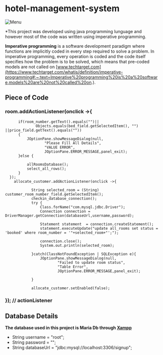 # hotel-management-system

![Menu](https://scontent.fhre1-1.fna.fbcdn.net/v/t39.30808-6/276168155_140734838439715_2106096023964622113_n.jpg?_nc_cat=103&ccb=1-7&_nc_sid=8bfeb9&_nc_ohc=pPtmAemtuy0AX8AP8hb&_nc_ht=scontent.fhre1-1.fna&oh=00_AT8gyZA7a_GAmz3SMuz8i2nYBdV_dJM1yyKIfey3z6s1jw&oe=62B93498)

*This project was developed using java programming lunguage and however most of the code was written using imperative programming.

**Imperative programming** is a software development paradigm where functions are implicitly coded in every step required to solve a problem. In imperative programming, every operation is coded and the code itself specifies how the problem is to be solved, which means that pre-coded models are not called on 
[www.techtarget.com](https://www.techtarget.com/whatis/definition/imperative-programming#:~:text=Imperative%20programming%20is%20a%20software,models%20are%20not%20called%20on.).

## Piece of Code

### room.addActionListener(onclick ->{
          if(room_number.getText().equals("")||
                  Objects.equals(bed_field.getSelectedItem(), "") ||price_field.getText().equals(""))
          {
              JOptionPane.showMessageDialog(null,
                      "Please Fill All Details",
                      "VALUE ERROR",
                      JOptionPane.ERROR_MESSAGE,panel_exit);
          }else {

              allRoomsDatabase();
              select_all_rows();
          }
      });
        allocate_customer.addActionListener(onclick ->{

                String selected_room = (String) customer_room_number_field.getSelectedItem();
                checkin_database_connection();
                try {
                    Class.forName("com.mysql.jdbc.Driver");
                    Connection connection = DriverManager.getConnection(databaseUrl,username,password);

                    Statement statement  = connection.createStatement();
                    statement.executeUpdate("update all_rooms set status = 'booked' where room_number = '"+selected_room+"';");

                    connection.close();
                    System.out.println(selected_room);

                }catch(ClassNotFoundException | SQLException e){
                    JOptionPane.showMessageDialog(null,
                            "Failed to update room status",
                            "Table Error",
                            JOptionPane.ERROR_MESSAGE,panel_exit);

                }

                allocate_customer.setEnabled(false);

   ###     }); // actionListener
   
   ## Database Details 
   **The database used in this project is Maria Db  through [Xampp](https://www.apachefriends.org/)**
   - String username = "root";
   - String password = "";
   -  String databaseUrl = "jdbc:mysql://localhost:3306/signup";

